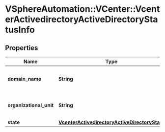 # VSphereAutomation::VCenter::VcenterActivedirectoryActiveDirectoryStatusInfo

## Properties
Name | Type | Description | Notes
------------ | ------------- | ------------- | -------------
**domain_name** | **String** | Domain Name to which the appliance is joined | [optional] 
**organizational_unit** | **String** | Organizational Unit to which the appliance is joined | [optional] 
**state** | [**VcenterActivedirectoryActiveDirectoryState**](VcenterActivedirectoryActiveDirectoryState.md) |  | 


